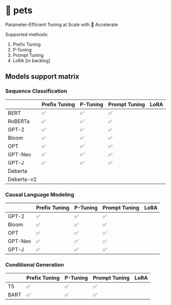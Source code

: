 # 🤗 pets
Parameter-Efficient Tuning at Scale with 🤗 Accelerate

Supported methods:
1. Prefix Tuning
2. P-Tuning
3. Prompt Tuning
4. LoRA [in backlog]

## Models support matrix

### Sequence Classification
|            | Prefix Tuning | P-Tuning  | Prompt Tuning | LoRA  | 
| --------- | ---- | ---- | ---- | ---- |
| BERT           | ✅  | ✅  | ✅  |   |  
| RoBERTa        | ✅  | ✅  | ✅  |   |
| GPT-2          | ✅  | ✅  | ✅  |   | 
| Bloom          | ✅  | ✅  | ✅  |   |   
| OPT            | ✅  | ✅  | ✅  |   |
| GPT-Neo        | ✅  | ✅  | ✅  |   |
| GPT-J          | ✅  | ✅  | ✅  |   |
| Deberta        |   |   |   |   | 
| Deberta-v2     |   |   |   |   |

### Causal Language Modeling
|            | Prefix Tuning | P-Tuning  | Prompt Tuning | LoRA  | 
| --------- | ---- | ---- | ---- | ---- |
| GPT-2          | ✅  | ✅  | ✅  |   |
| Bloom          | ✅  | ✅  | ✅  |   |
| OPT            | ✅  | ✅  | ✅  |   |
| GPT-Neo        | ✅  | ✅  | ✅  |   |
| GPT-J          | ✅  | ✅  | ✅  |   |

### Conditional Generation
|            | Prefix Tuning | P-Tuning  | Prompt Tuning | LoRA  | 
| --------- | ---- | ---- | ---- | ---- |
| T5        | ✅  | ✅  | ✅  |   |
| BART      | ✅  | ✅  | ✅  |   |



